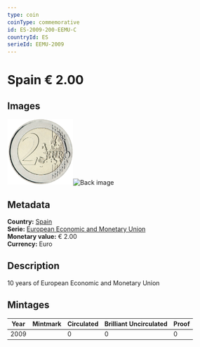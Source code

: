 ```yaml
---
type: coin
coinType: commemorative
id: ES-2009-200-EEMU-C
countryId: ES
serieId: EEMU-2009
---
```


# Spain € 2.00

## Images

<img src="../../Images/common-2007-200.png" height="150" alt="Front image"><img src="Images/ES-2009-200-000.png" height="150" alt="Back image">

## Metadata

**Country:** [Spain](../../Countries/Spain/index.md)\
**Serie:** [European Economic and Monetary Union](index.md)\
**Monetary value:** € 2.00\
**Currency:** Euro

## Description
10 years of European Economic and Monetary Union

## Mintages

| Year | Mintmark | Circulated | Brilliant Uncirculated | Proof |
| ---- | -------- | ---------- | ---------------------- | ----- |
| 2009 |  | 0| 0 | 0 |
